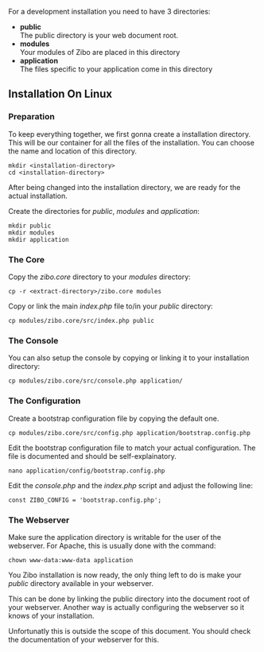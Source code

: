 For a development installation you need to have 3 directories:

* __public__  
The public directory is your web document root.  
* __modules__  
Your modules of Zibo are placed in this directory
* __application__  
The files specific to your application come in this directory

## Installation On Linux

### Preparation

To keep everything together, we first gonna create a installation directory.
This will be our container for all the files of the installation.
You can choose the name and location of this directory.

    mkdir <installation-directory>
    cd <installation-directory>

After being changed into the installation directory, we are ready for the actual installation.

Create the directories for _public_, _modules_ and _application_:  
    
    mkdir public
    mkdir modules
    mkdir application

### The Core
    
Copy the _zibo.core_ directory to your _modules_ directory:

    cp -r <extract-directory>/zibo.core modules
   
Copy or link the main _index.php_ file to/in your _public_ directory:

    cp modules/zibo.core/src/index.php public
        
### The Console
        
You can also setup the console by copying or linking it to your installation directory:

    cp modules/zibo.core/src/console.php application/
    
### The Configuration

Create a bootstrap configuration file by copying the default one.
    
    cp modules/zibo.core/src/config.php application/bootstrap.config.php
    
Edit the bootstrap configuration file to match your actual configuration.
The file is documented and should be self-explainatory.

    nano application/config/bootstrap.config.php
    
Edit the _console.php_ and the _index.php_ script and adjust the following line:

    const ZIBO_CONFIG = 'bootstrap.config.php';

### The Webserver

Make sure the application directory is writable for the user of the webserver. 
For Apache, this is usually done with the command:

    chown www-data:www-data application

You Zibo installation is now ready, the only thing left to do is make your _public_ directory available in your webserver.

This can be done by linking the public directory into the document root of your webserver.
Another way is actually configuring the webserver so it knows of your installation.

Unfortunatly this is outside the scope of this document.
You should check the documentation of your webserver for this. 
